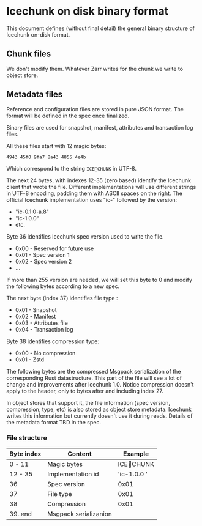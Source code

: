 # Icechunk on disk binary format

This document defines (without final detail) the general binary structure of Icechunk on-disk format.

## Chunk files

We don't modify them. Whatever Zarr writes for the chunk we write to object store.

## Metadata files

Reference and configuration files are stored in pure JSON format. The format will be defined in the spec once finalized.

Binary files are used for snapshot, manifest, attributes and transaction log files.

All these files start with 12 magic bytes:

```hex
4943 45f0 9fa7 8a43 4855 4e4b
```

Which correspond to the string `ICE🧊CHUNK` in UTF-8.

The next 24 bytes, with indexes 12-35 (zero based) identify the Icechunk client that wrote the file.
Different implementations will use different strings in UTF-8 encoding, padding them with ASCII spaces on the right. The official Icechunk implementation uses "ic-" followed by the version:

* "ic-0.1.0-a.8"
* "ic-1.0.0"
* etc.

Byte 36 identifies Icechunk spec version used to write the file.

* 0x00 - Reserved for future use
* 0x01 - Spec version 1
* 0x02 - Spec version 2
* ...

If more than 255 version are needed, we will set this byte to 0 and modify the following bytes according to a new spec.

The next byte (index 37) identifies file type :

* 0x01 - Snapshot
* 0x02 - Manifest
* 0x03 - Attributes file
* 0x04 - Transaction log

Byte 38 identifies compression type:

* 0x00 - No compression
* 0x01 - Zstd

The following bytes are the compressed Msgpack serialization of the corresponding Rust datastructure. This part of the file will see a lot of change and improvements after Icechunk 1.0. Notice compression doesn't apply to the header, only to bytes after and including index 27.

In object stores that support it, the file information (spec version, compression, type, etc) is also stored as object store metadata. Icechunk writes this information but currently doesn't use it during reads. Details of the metadata format TBD in the spec.

### File structure

| Byte index    | Content               | Example |
| ------------- | --------------- |--------- |
| 0 - 11        | Magic bytes           | ICE🧊CHUNK              |
| 12 - 35       | Implementation id     | 'ic-1.0.0    '          |
| 36            | Spec version          | 0x01                    |
| 37            | File type             | 0x01                    |
| 38            | Compression           | 0x01                    |
| 39..end       | Msgpack serializanion |                         |
